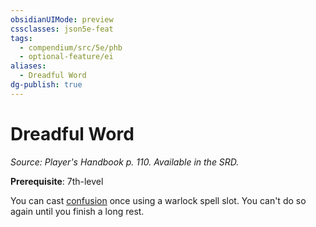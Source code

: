 ```yaml
---
obsidianUIMode: preview
cssclasses: json5e-feat
tags:
  - compendium/src/5e/phb
  - optional-feature/ei
aliases:
  - Dreadful Word
dg-publish: true
---
```

# Dreadful Word
*Source: Player's Handbook p. 110. Available in the SRD.*  

**Prerequisite**: 7th-level

You can cast [confusion](/Admin/CLI/spells/confusion.md) once using a warlock spell slot. You can't do so again until you finish a long rest.